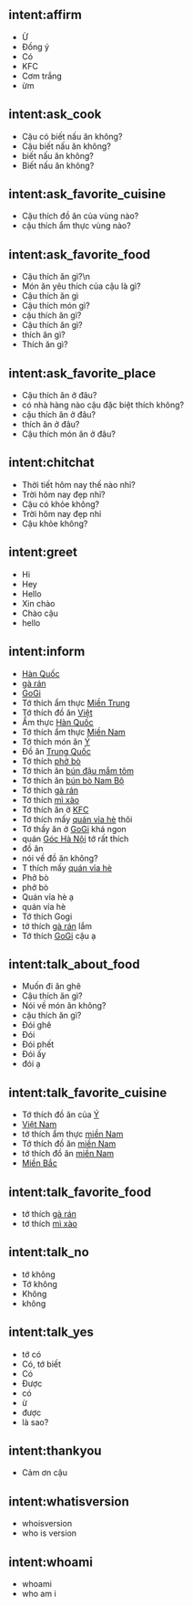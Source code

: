 ## intent:affirm
- Ừ
- Đồng ý
- Có
- KFC
- Cơm trắng
- ừm

## intent:ask_cook
- Cậu có biết nấu ăn không?
- Cậu biết nấu ăn không?
- biết nấu ăn không?
- Biết nấu ăn không?

## intent:ask_favorite_cuisine
- Cậu thích đồ ăn của vùng nào?
- cậu thích ẩm thực vùng nào?

## intent:ask_favorite_food
- Cậu thích ăn gì?\n
- Món ăn yêu thích của cậu là gì?
- Cậu thích ăn gì
- Cậu thích món gì?
- cậu thích ăn gì?
- Cậu thích ăn gì?
- thích ăn gì?
- Thích ăn gì?

## intent:ask_favorite_place
- Cậu thích ăn ở đâu?
- có nhà hàng nào cậu đặc biệt thích không?
- cậu thích ăn ở đâu?
- thích ăn ở đâu?
- Cậu thích món ăn ở đâu?

## intent:chitchat
- Thời tiết hôm nay thế nào nhỉ?
- Trời hôm nay đẹp nhỉ?
- Cậu có khỏe không?
- Trời hôm nay đẹp nhỉ
- Cậu khỏe không?

## intent:greet
- Hi
- Hey
- Hello
- Xin chào
- Chào cậu
- hello

## intent:inform
- [Hàn Quốc](favorite_cuisine)
- [gà rán](favorite_food)
- [GoGi](favorite_restaurant)
- Tớ thích ẩm thực [Miền Trung](favorite_cuisine)
- Tớ thích đồ ăn [Việt](favorite_cuisine)
- Ẩm thực [Hàn Quốc](favorite_cuisine)
- Tớ thích ẩm thực [Miền Nam](favorite_cuisine)
- Tớ thích món ăn [Ý](favorite_cuisine)
- Đồ ăn [Trung Quốc](favorite_cuisine)
- Tớ thích [phở bò](favorite_food)
- Tớ thích ăn [bún đậu mắm tôm](favorite_food)
- Tớ thích ăn [bún bò Nam Bộ](favorite_food)
- Tớ thích [gà rán](favorite_food)
- Tớ thích [mì xào](favorite_food)
- Tớ thích ăn ở [KFC](favorite_restaurant)
- Tớ thích mấy [quán vỉa hè](favorite_restaurant) thôi
- Tớ thấy ăn ở [GoGi](favorite_restaurant) khá ngon
- quán [Góc Hà Nội](favorite_restaurant) tớ rất thích
- đồ ăn
- nói về đồ ăn không?
- T thích mấy [quán vỉa hè](favorite_restaurant)
- Phở bò
- phở bò
- Quán vỉa hè ạ
- quán vỉa hè
- Tớ thích Gogi
- tớ thích [gà rán](favorite_food) lắm
- Tớ thích [GoGi](favorite_restaurant) cậu ạ

## intent:talk_about_food
- Muốn đi ăn ghê
- Cậu thích ăn gì?
- Nói về món ăn không?
- cậu thích ăn gì?
- Đói ghê
- Đói
- Đói phết
- Đói ấy
- đói ạ

## intent:talk_favorite_cuisine
- Tớ thích đồ ăn của [Ý](cuisine)
- [Việt Nam](cuisine)
- tớ thích ẩm thực [miền Nam](cuisine)
- Tớ thích đồ ăn [miền Nam](cuisine)
- tớ thích đồ ăn [miền Nam](cuisine)
- [Miền Bắc](cuisine)

## intent:talk_favorite_food
- tớ thích [gà rán](food)
- tớ thích [mì xào](food)

## intent:talk_no
- tớ không
- Tớ không
- Không
- không

## intent:talk_yes
- tớ có
- Có, tớ biết
- Có
- Được
- có
- ừ
- được
- là sao?

## intent:thankyou
- Cảm ơn cậu

## intent:whatisversion
- whoisversion
- who is version

## intent:whoami
- whoami
- who am i

